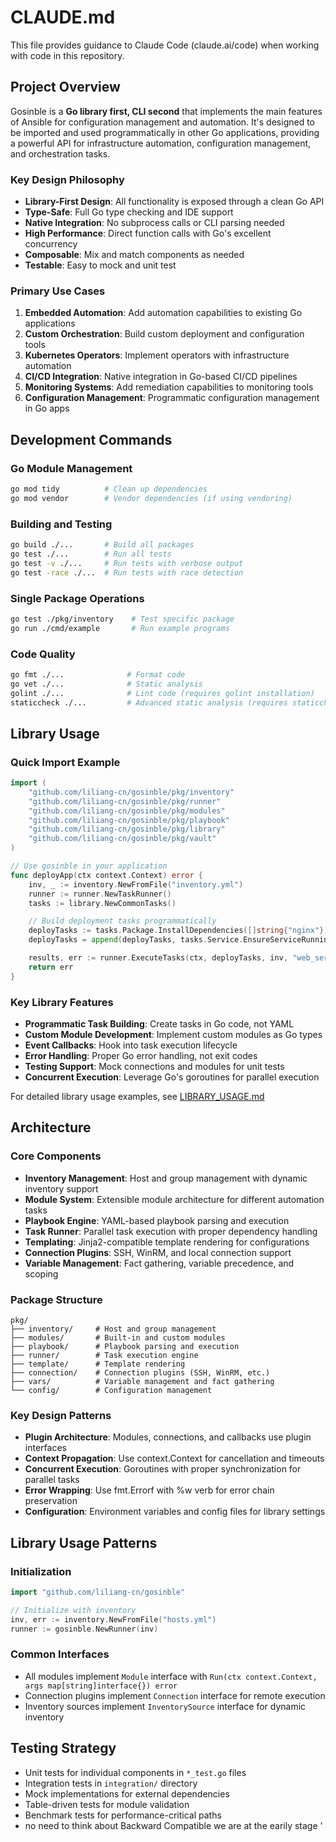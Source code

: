# CLAUDE.md

This file provides guidance to Claude Code (claude.ai/code) when working with code in this repository.

## Project Overview

Gosinble is a **Go library first, CLI second** that implements the main features of Ansible for configuration management and automation. It's designed to be imported and used programmatically in other Go applications, providing a powerful API for infrastructure automation, configuration management, and orchestration tasks.

### Key Design Philosophy

- **Library-First Design**: All functionality is exposed through a clean Go API
- **Type-Safe**: Full Go type checking and IDE support
- **Native Integration**: No subprocess calls or CLI parsing needed
- **High Performance**: Direct function calls with Go's excellent concurrency
- **Composable**: Mix and match components as needed
- **Testable**: Easy to mock and unit test

### Primary Use Cases

1. **Embedded Automation**: Add automation capabilities to existing Go applications
2. **Custom Orchestration**: Build custom deployment and configuration tools
3. **Kubernetes Operators**: Implement operators with infrastructure automation
4. **CI/CD Integration**: Native integration in Go-based CI/CD pipelines
5. **Monitoring Systems**: Add remediation capabilities to monitoring tools
6. **Configuration Management**: Programmatic configuration management in Go apps

## Development Commands

### Go Module Management

```bash
go mod tidy          # Clean up dependencies
go mod vendor        # Vendor dependencies (if using vendoring)
```

### Building and Testing

```bash
go build ./...       # Build all packages
go test ./...        # Run all tests
go test -v ./...     # Run tests with verbose output
go test -race ./...  # Run tests with race detection
```

### Single Package Operations

```bash
go test ./pkg/inventory    # Test specific package
go run ./cmd/example       # Run example programs
```

### Code Quality

```bash
go fmt ./...              # Format code
go vet ./...              # Static analysis
golint ./...              # Lint code (requires golint installation)
staticcheck ./...         # Advanced static analysis (requires staticcheck)
```

## Library Usage

### Quick Import Example

```go
import (
    "github.com/liliang-cn/gosinble/pkg/inventory"
    "github.com/liliang-cn/gosinble/pkg/runner"
    "github.com/liliang-cn/gosinble/pkg/modules"
    "github.com/liliang-cn/gosinble/pkg/playbook"
    "github.com/liliang-cn/gosinble/pkg/library"
    "github.com/liliang-cn/gosinble/pkg/vault"
)

// Use gosinble in your application
func deployApp(ctx context.Context) error {
    inv, _ := inventory.NewFromFile("inventory.yml")
    runner := runner.NewTaskRunner()
    tasks := library.NewCommonTasks()

    // Build deployment tasks programmatically
    deployTasks := tasks.Package.InstallDependencies([]string{"nginx"})
    deployTasks = append(deployTasks, tasks.Service.EnsureServiceRunning("nginx")...)

    results, err := runner.ExecuteTasks(ctx, deployTasks, inv, "web_servers")
    return err
}
```

### Key Library Features

- **Programmatic Task Building**: Create tasks in Go code, not YAML
- **Custom Module Development**: Implement custom modules as Go types
- **Event Callbacks**: Hook into task execution lifecycle
- **Error Handling**: Proper Go error handling, not exit codes
- **Testing Support**: Mock connections and modules for unit tests
- **Concurrent Execution**: Leverage Go's goroutines for parallel execution

For detailed library usage examples, see [LIBRARY_USAGE.md](LIBRARY_USAGE.md)

## Architecture

### Core Components

- **Inventory Management**: Host and group management with dynamic inventory support
- **Module System**: Extensible module architecture for different automation tasks
- **Playbook Engine**: YAML-based playbook parsing and execution
- **Task Runner**: Parallel task execution with proper dependency handling
- **Templating**: Jinja2-compatible template rendering for configurations
- **Connection Plugins**: SSH, WinRM, and local connection support
- **Variable Management**: Fact gathering, variable precedence, and scoping

### Package Structure

```
pkg/
├── inventory/     # Host and group management
├── modules/       # Built-in and custom modules
├── playbook/      # Playbook parsing and execution
├── runner/        # Task execution engine
├── template/      # Template rendering
├── connection/    # Connection plugins (SSH, WinRM, etc.)
├── vars/          # Variable management and fact gathering
└── config/        # Configuration management
```

### Key Design Patterns

- **Plugin Architecture**: Modules, connections, and callbacks use plugin interfaces
- **Context Propagation**: Use context.Context for cancellation and timeouts
- **Concurrent Execution**: Goroutines with proper synchronization for parallel tasks
- **Error Wrapping**: Use fmt.Errorf with %w verb for error chain preservation
- **Configuration**: Environment variables and config files for library settings

## Library Usage Patterns

### Initialization

```go
import "github.com/liliang-cn/gosinble"

// Initialize with inventory
inv, err := inventory.NewFromFile("hosts.yml")
runner := gosinble.NewRunner(inv)
```

### Common Interfaces

- All modules implement `Module` interface with `Run(ctx context.Context, args map[string]interface{}) error`
- Connection plugins implement `Connection` interface for remote execution
- Inventory sources implement `InventorySource` interface for dynamic inventory

## Testing Strategy

- Unit tests for individual components in `*_test.go` files
- Integration tests in `integration/` directory
- Mock implementations for external dependencies
- Table-driven tests for module validation
- Benchmark tests for performance-critical paths
- no need to think about Backward Compatible we are at the earily stage '
